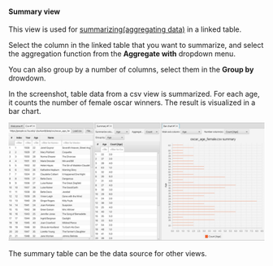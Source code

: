 #### Summary view

This view is used for [summarizing(aggregating data)](https://jtablesaw.github.io/tablesaw/userguide/reducing.html) in a linked table.

Select the column in the linked table that you want to summarize, and select the aggregation function from the **Aggregate with** dropdown menu.

You can also group by a number of columns, select them in the **Group by** drowdown.

In the screenshot, table data from a csv view is summarized. For each age, it counts the number of female oscar winners. The result is visualized in a bar chart.

![Table summary view](table-summary-view.png)

The summary table can be the data source for other views.
